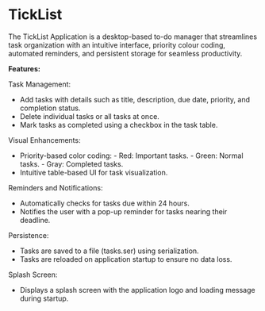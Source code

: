 # TickList
 The TickList Application is a desktop-based to-do manager that streamlines task organization with an intuitive interface, priority colour coding, automated reminders, and persistent storage for seamless productivity.

**Features:**

Task Management:
- Add tasks with details such as title, description, due date, priority, and completion status.
- Delete individual tasks or all tasks at once.
- Mark tasks as completed using a checkbox in the task table.

Visual Enhancements:
- Priority-based color coding:
          - Red: Important tasks.
          - Green: Normal tasks.
          - Gray: Completed tasks.
- Intuitive  table-based UI for task visualization.

Reminders and Notifications:
- Automatically checks for tasks due within 24 hours.
- Notifies the user with a pop-up reminder for tasks nearing their deadline.

Persistence:
- Tasks are saved to a file (tasks.ser) using serialization.
- Tasks are reloaded on application startup to ensure no data loss.

Splash Screen:
- Displays a splash screen with the application logo and loading message during startup.
